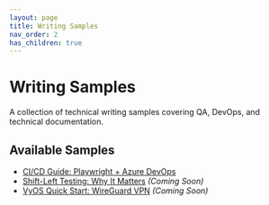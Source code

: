 ```yaml
---
layout: page
title: Writing Samples
nav_order: 2
has_children: true
---
```


# Writing Samples

A collection of technical writing samples covering QA, DevOps, and technical documentation.

## Available Samples

- [CI/CD Guide: Playwright + Azure DevOps](posts/playwright-ci-guide/)
- [Shift-Left Testing: Why It Matters](posts/shift-left/) *(Coming Soon)*
- [VyOS Quick Start: WireGuard VPN](posts/vyos-wireguard/) *(Coming Soon)*
